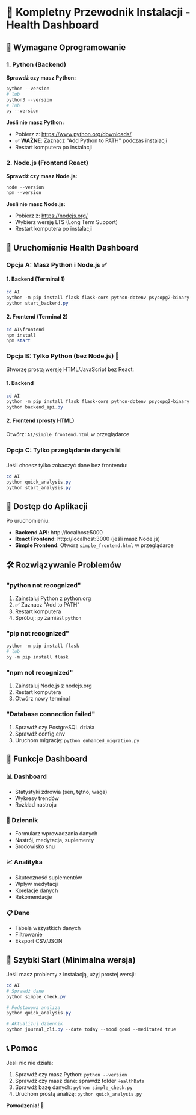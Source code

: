 # 🚀 Kompletny Przewodnik Instalacji - Health Dashboard

## 🔧 Wymagane Oprogramowanie

### 1. Python (Backend)
**Sprawdź czy masz Python:**
```powershell
python --version
# lub
python3 --version
# lub
py --version
```

**Jeśli nie masz Python:**
- Pobierz z: https://www.python.org/downloads/
- ✅ **WAŻNE**: Zaznacz "Add Python to PATH" podczas instalacji
- Restart komputera po instalacji

### 2. Node.js (Frontend React)
**Sprawdź czy masz Node.js:**
```powershell
node --version
npm --version
```

**Jeśli nie masz Node.js:**
- Pobierz z: https://nodejs.org/
- Wybierz wersję LTS (Long Term Support)
- Restart komputera po instalacji

## 🏥 Uruchomienie Health Dashboard

### Opcja A: Masz Python i Node.js ✅

#### 1. Backend (Terminal 1)
```powershell
cd AI
python -m pip install flask flask-cors python-dotenv psycopg2-binary
python start_backend.py
```

#### 2. Frontend (Terminal 2)
```powershell
cd AI\frontend
npm install
npm start
```

### Opcja B: Tylko Python (bez Node.js) 🐍

Stworzę prostą wersję HTML/JavaScript bez React:

#### 1. Backend
```powershell
cd AI
python -m pip install flask flask-cors python-dotenv psycopg2-binary
python backend_api.py
```

#### 2. Frontend (prosty HTML)
Otwórz: `AI/simple_frontend.html` w przeglądarce

### Opcja C: Tylko przeglądanie danych 📊

Jeśli chcesz tylko zobaczyć dane bez frontendu:

```powershell
cd AI
python quick_analysis.py
python start_analysis.py
```

## 🎯 Dostęp do Aplikacji

Po uruchomieniu:
- **Backend API**: http://localhost:5000
- **React Frontend**: http://localhost:3000 (jeśli masz Node.js)
- **Simple Frontend**: Otwórz `simple_frontend.html` w przeglądarce

## 🛠️ Rozwiązywanie Problemów

### "python not recognized"
1. Zainstaluj Python z python.org
2. ✅ Zaznacz "Add to PATH"
3. Restart komputera
4. Spróbuj: `py` zamiast `python`

### "pip not recognized"
```powershell
python -m pip install flask
# lub
py -m pip install flask
```

### "npm not recognized"
1. Zainstaluj Node.js z nodejs.org
2. Restart komputera
3. Otwórz nowy terminal

### "Database connection failed"
1. Sprawdź czy PostgreSQL działa
2. Sprawdź config.env
3. Uruchom migrację: `python enhanced_migration.py`

## 📱 Funkcje Dashboard

### 📊 Dashboard
- Statystyki zdrowia (sen, tętno, waga)
- Wykresy trendów
- Rozkład nastroju

### 📝 Dziennik
- Formularz wprowadzania danych
- Nastrój, medytacja, suplementy
- Środowisko snu

### 📈 Analityka
- Skuteczność suplementów
- Wpływ medytacji
- Korelacje danych
- Rekomendacje

### 📋 Dane
- Tabela wszystkich danych
- Filtrowanie
- Eksport CSV/JSON

## 🚀 Szybki Start (Minimalna wersja)

Jeśli masz problemy z instalacją, użyj prostej wersji:

```powershell
cd AI
# Sprawdź dane
python simple_check.py

# Podstawowa analiza
python quick_analysis.py

# Aktualizuj dziennik
python journal_cli.py --date today --mood good --meditated true
```

## 📞 Pomoc

Jeśli nic nie działa:
1. Sprawdź czy masz Python: `python --version`
2. Sprawdź czy masz dane: sprawdź folder `HealthData`
3. Sprawdź bazę danych: `python simple_check.py`
4. Uruchom prostą analizę: `python quick_analysis.py`

**Powodzenia! 🎉**